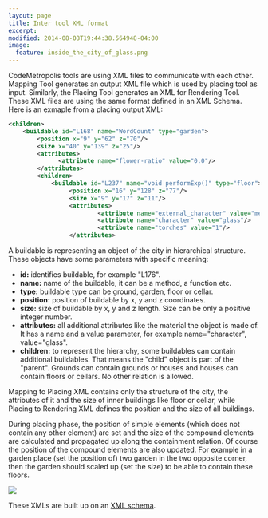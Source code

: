```yaml
---
layout: page
title: Inter tool XML format
excerpt: 
modified: 2014-08-08T19:44:38.564948-04:00
image:
  feature: inside_the_city_of_glass.png
---
```


CodeMetropolis tools are using XML files to communicate with each other. Mapping Tool generates an output XML file which is used by placing tool as input. Similarly, the Placing Tool generates an XML for Rendering Tool.
These XML files are using the same format defined in an XML Schema.
Here is an exmaple from a placing output XML:     

~~~ xml
<children>
    <buildable id="L168" name="WordCount" type="garden">
        <position x="9" y="62" z="70"/>
        <size x="40" y="139" z="25"/>
        <attributes>
              <attribute name="flower-ratio" value="0.0"/>
        </attributes>
        <children>
            <buildable id="L237" name="void performExp()" type="floor">
                 <position x="16" y="128" z="77"/>
                 <size x="9" y="17" z="11"/>
                 <attributes>
                         <attribute name="external_character" value="metal"/>
                         <attribute name="character" value="glass"/>
                         <attribute name="torches" value="1"/>
                 </attributes>
~~~   
 
A buildable is representing an object of the city in hierarchical structure. These objects have some parameters with specific meaning:

+ **id:** identifies buildable, for example "L176".
+ **name:** name of the buildable, it can be a method, a function etc.
+ **type:** buildable type can be ground, garden, floor or cellar.
+ **position:** position of buildable by x, y and z coordinates.
+ **size:** size of buildable by x, y and z length. Size can be only a positive integer number.
+ **attributes:** all additional attributes like the material the object is made of. It has a name and a value parameter, for example name="character", value="glass".
+ **children:** to represent the hierarchy, some buildables can contain additional buildables. That means the "child" object is part of the "parent". Grounds can contain grounds or houses and houses can contain floors or cellars. No other relation is allowed.

Mapping to Placing XML contains only the structure of the city, the attributes of it and the size of inner buildings like floor or cellar, while Placing to Rendering XML defines the position and the size of all buildings. 

During placing phase, the position of simple elements (which does not contain any other element) are set and the size of the compound elements are calculated and propagated up along the containment relation. Of course the position of the compound elements are also updated. For example in a garden place (set the position of) two garden in the two opposite corner, then the garden should scaled up (set the size) to be able to contain these floors.

<img src="{{ site.url }}/images/difference_between_MtP_PtR.png"/>

These XMLs are built up on an [XML schema][XML]. 

[XML]: <https://github.com/geryxyz/CodeMetropolis/blob/master/sources/codemetropolis-toolchain-commons/src/main/resources/cmxml_scheme.xsd>





